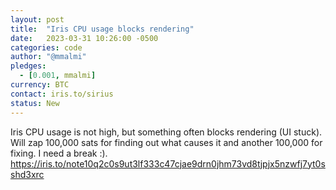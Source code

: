 ```yaml
---
layout: post
title:  "Iris CPU usage blocks rendering"
date:   2023-03-31 10:26:00 -0500
categories: code
author: "@mmalmi"
pledges:
  - [0.001, mmalmi]
currency: BTC
contact: iris.to/sirius
status: New
---
```


Iris CPU usage is not high, but something often blocks rendering (UI stuck). 
Will zap 100,000 sats for finding out what causes it and another 100,000 for fixing. I need a break :).
https://iris.to/note10q2c0s9ut3lf333c47cjae9drn0jhm73vd8tjpjx5nzwfj7yt0sshd3xrc
